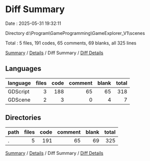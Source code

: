 # Diff Summary

Date : 2025-05-31 19:32:11

Directory d:\\Program\\GameProgramming\\GameExplorer_V1\\scenes

Total : 5 files,  191 codes, 65 comments, 69 blanks, all 325 lines

[Summary](results.md) / [Details](details.md) / Diff Summary / [Diff Details](diff-details.md)

## Languages
| language | files | code | comment | blank | total |
| :--- | ---: | ---: | ---: | ---: | ---: |
| GDScript | 3 | 188 | 65 | 65 | 318 |
| GDScene | 2 | 3 | 0 | 4 | 7 |

## Directories
| path | files | code | comment | blank | total |
| :--- | ---: | ---: | ---: | ---: | ---: |
| . | 5 | 191 | 65 | 69 | 325 |

[Summary](results.md) / [Details](details.md) / Diff Summary / [Diff Details](diff-details.md)